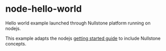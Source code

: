 # node-hello-world

Hello world example launched through Nullstone platform running on nodejs.

This example adapts the nodejs [getting started guide](https://nodejs.org/en/docs/guides/getting-started-guide/) to include Nullstone concepts.
